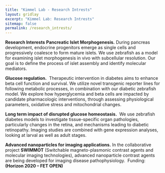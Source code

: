```yaml
---
title: "Kimmel Lab - Research Intrests"
layout: gridlay
excerpt: "Kimmel Lab: Research Intrests"
sitemap: false
permalink: /research_intrests/
---
```


**Research Interests**
**Pancreatic Islet Morphogenesis.** During pancreas development,
endocrine progenitors emerge as single cells and progressively
coalesce to form mature islets. We use zebrafish as a model for
examining islet morphogenesis in vivo with subcellular resolution. Our
goal is to define the process of islet assembly and identify molecular
mediators.

**Glucose regulation.**  Therapeutic intervention in diabetes aims to enhance beta cell function
and survival. We utilize novel transgenic reporter lines for following metabolic processes, in
combination with our diabetic zebrafish model. We explore how hyperglycemia and beta cells
are impacted by candidate pharmacologic interventions, through assessing physiological
parameters, oxidative stress and mitochondrial changes.

**Long term impact of disrupted glucose homeostasis.**  We use zebrafish diabetes models to
investigate tissue-specific organ pathologies, particularly changes in the retina, and
mechanisms leading to diabetic retinopathy. Imaging studies are combined with gene
expression analyses, looking at larval as well as adult stages.

**Advanced nanoparticles for imaging applications.** In the collaborative project **SWIMMOT**
(Switchable magneto-plasmonic contrast agents and molecular imaging technologies),
advanced nanoparticle contrast agents are being developed for imaging disease
pathophysiology.  Funding: **(Horizon 2020 – FET OPEN)**
